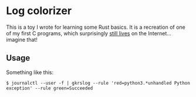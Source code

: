 # Log colorizer

This is a toy I wrote for learning some Rust basics. It is a recreation of one of my first C programs, which surprisingly [still lives](http://hpux.connect.org.uk/hppd/hpux/Sysadmin/gklog-0.7/) on the Internet… imagine that!

## Usage

Something like this:

```
$ journalctl --user -f | gkrslog --rule 'red=python3.*unhandled Python exception' --rule green=Succeeded
```